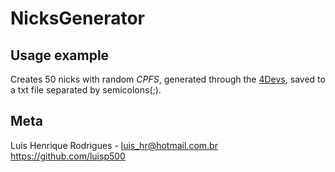 # NicksGenerator

## Usage example
Creates 50 nicks with random *CPFS*, generated through the [4Devs](https://4devs.com.br), saved to a txt file separated by semicolons(;).


  
## Meta
Luis Henrique Rodrigues - luis_hr@hotmail.com.br
https://github.com/luisp500
